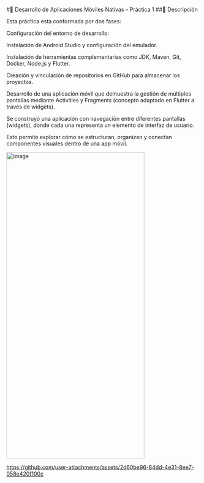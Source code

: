 #📱 Desarrollo de Aplicaciones Móviles Nativas – Práctica 1
##📌 Descripción

Esta práctica esta conformada por dos fases:

Configuración del entorno de desarrollo:

Instalación de Android Studio y configuración del emulador.

Instalación de herramientas complementarias como JDK, Maven, Git, Docker, Node.js y Flutter.

Creación y vinculación de repositorios en GitHub para almacenar los proyectos.

Desarrollo de una aplicación móvil que demuestra la gestión de múltiples pantallas mediante Activities y Fragments (concepto adaptado en Flutter a través de widgets).

Se construyó una aplicación con navegación entre diferentes pantallas (widgets), donde cada una representa un elemento de interfaz de usuario.

Esto permite explorar cómo se estructuran, organizan y conectan componentes visuales dentro de una app móvil.

<img width="360" height="800" alt="image" src="https://github.com/user-attachments/assets/b53d6207-262b-49f0-8fe8-daf7c608ccc1" />

https://github.com/user-attachments/assets/2d60be96-84dd-4e31-8ee7-058e420f100c


